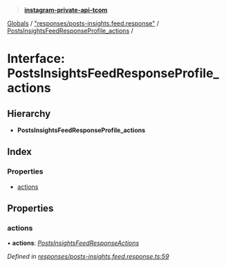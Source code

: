 > **[instagram-private-api-tcom](../README.md)**

[Globals](../README.md) / ["responses/posts-insights.feed.response"](../modules/_responses_posts_insights_feed_response_.md) / [PostsInsightsFeedResponseProfile_actions](_responses_posts_insights_feed_response_.postsinsightsfeedresponseprofile_actions.md) /

# Interface: PostsInsightsFeedResponseProfile_actions

## Hierarchy

* **PostsInsightsFeedResponseProfile_actions**

## Index

### Properties

* [actions](_responses_posts_insights_feed_response_.postsinsightsfeedresponseprofile_actions.md#actions)

## Properties

###  actions

• **actions**: *[PostsInsightsFeedResponseActions](_responses_posts_insights_feed_response_.postsinsightsfeedresponseactions.md)*

*Defined in [responses/posts-insights.feed.response.ts:59](https://github.com/cuonglnhust/instagram-private-api-tcom/blob/3e16058/src/responses/posts-insights.feed.response.ts#L59)*